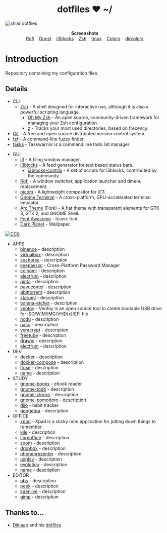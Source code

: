 <h1 align="center">dotfiles ❤ ~/</h1>


![xhlar dotfiles](https://files.dikiaap.id/img/dotfiles/i3.png)

<p align="center">
    <b>Screenshots</b><br>
    <a href="https://files.dikiaap.id/img/dotfiles/rofi.png">Rofi</a>&nbsp;&nbsp;&nbsp;
    <a href="https://files.dikiaap.id/img/dotfiles/dunst.png">Dunst</a>&nbsp;&nbsp;&nbsp;
    <a href="https://files.dikiaap.id/img/dotfiles/i3blocks.png">i3blocks</a>&nbsp;&nbsp;&nbsp;
    <a href="https://files.dikiaap.id/img/dotfiles/zsh.png">Zsh</a>&nbsp;&nbsp;&nbsp;
    <a href="https://files.dikiaap.id/img/dotfiles/tmux.png">tmux</a>&nbsp;&nbsp;&nbsp;
    <a href="https://files.dikiaap.id/img/dotfiles/colors.png">Colors</a>&nbsp;&nbsp;&nbsp;
    <a href="https://files.dikiaap.id/img/dotfiles/dircolors.png">dircolors</a>
</p>

# Introduction
Repository containing my configuration files.

## Details
- CLI
    - [Zsh](https://github.com/zsh-users/zsh) - A shell designed for interactive use, although it is also a powerful scripting language.
        - [Oh My Zsh](https://github.com/ohmyzsh/ohmyzsh) - An open source, community-driven framework for managing your Zsh configuration.
        - [z](https://github.com/rupa/z) - Tracks your most used directories, based on frecency.
 - [Git](https://github.com/git/git) - A free and open source distributed version control system.
  - [fzf](https://github.com/junegunn/fzf) - A command-line fuzzy finder.
  - [tasks](https://taskwarrior.org/) -  Taskwarrior is a command line todo list manager
  <!-- - [z](https://github.com/rupa/z) - A command-line fuzzy finder. -->
- GUI
    - [i3](https://github.com/i3/i3) - A tiling window manager.
    - [i3blocks](https://github.com/vivien/i3blocks) - A feed generator for text based status bars.
        - [i3blocks-contrib](https://github.com/vivien/i3blocks-contrib) - A set of scripts for i3blocks, contributed by the community.
    - [Rofi](https://github.com/davatorium/rofi) - A window switcher, application launcher and dmenu replacement.
    - [picom](https://github.com/yshui/picom) - A lightweight compositor for X11.
    - [Gnome Terminal](https://github.com/GNOME/gnome-terminal) - A cross-platform, GPU-accelerated terminal emulator.
    - [Arc Theme](https://github.com/arc-design/arc-theme) (Fork) - A flat theme with transparent elements for GTK 3, GTK 2, and GNOME Shell.
    - [Font Awesome](https://github.com/FortAwesome/Font-Awesome) - Iconic font.
    - [Dark Planet](https://www.pling.com/p/1163924/) - Wallpaper.

[![CC0](https://licensebuttons.net/p/zero/1.0/88x31.png)](https://creativecommons.org/publicdomain/zero/1.0/)
- APPS
    - [binance](https://) - description
    - [virtualbox](https://) - description
    - [seahorse](https://) - description
    - [keepassxc](https://keepassxc.org/) - Cross-Platform Password Manager
    - [coinomi](https://) - description
    - [electrum](https://) - description
    - [pinta](https://) - description
    - [pavucontol](https://) - description
    - [qbittorrent](https://) - description
    - [staruml](https://) - description
    - [balena-etcher](https://) - description
    - [ventoy](https://) - Ventoy is an open source tool to create bootable USB drive for ISO/WIM/IMG/VHD(x)/EFI file
    - [ncdu](https://) - description
    - [nasc](https://) - description
    - [veracrypt](https://) - description
    - [freetube](https://) - description
    - [drawio](https://) - description
    - [electrum](https://) - description
- DEV 
    - [docker](https://) - description
    - [docker-compose](https://) - description
    - [ifuse](https://) - description
    - [name](https://) - description
- STUDY
    - [gnome-books](https://launchpad.net/ubuntu/+source/gnome-books) - ebook reader 
    - [gnome-todo](https://) - description
    - [gnome-clocks](https://) - description
    - [gnome-pomodoro](https://) - description
    - [dijo](https://) - habit tracker
    - [geogebra](https://) - description
- OFFICE
    - [xpad](https://launchpad.net/xpad) - Xpad is a sticky note application for jotting down things to remember.
    - [kile](https://) - description
    - [libreoffice](https://) - description
    - [zoom](https://) - description
    - [dropbox](https://) - description
    - [phonepresenter](https://) - description
    - [uxplay](https://) - description
    - [evolution](https://) - description
    - [name](https://) - description
- EDITOR
    - [obs](https://) - description
    - [peek](https://) - description
    - [kdenlive](https://) - description
    - [gimp](https://) - description

## Thanks to...

- [Dikiaap](https://github.com/dikiaap) and his [dotfiles](https://github.com/dikiaap/dotfiles)
